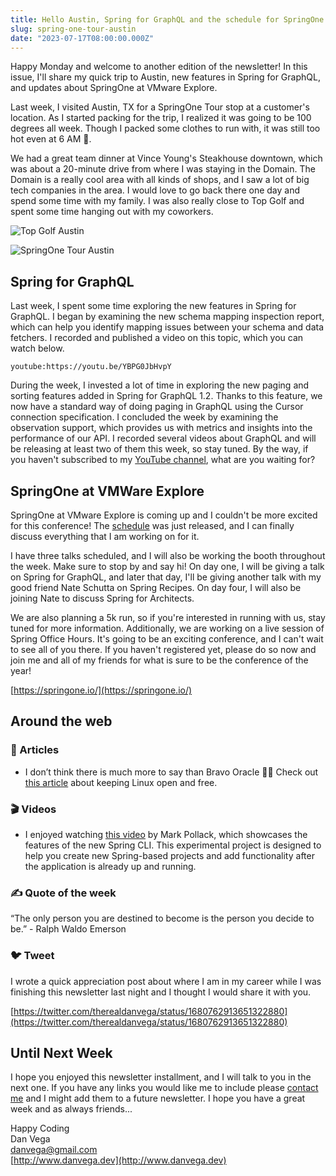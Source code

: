 ```yaml
---
title: Hello Austin, Spring for GraphQL and the schedule for SpringOne is now live!
slug: spring-one-tour-austin
date: "2023-07-17T08:00:00.000Z"
---
```


Happy Monday and welcome to another edition of the newsletter! In this issue, I'll share my quick trip to Austin, new features in Spring for GraphQL, and updates about SpringOne at VMware Explore.

Last week, I visited Austin, TX for a SpringOne Tour stop at a customer's location. As I started packing for the trip, I realized it was going to be 100 degrees all week. Though I packed some clothes to run with, it was still too hot even at 6 AM 🥵.

We had a great team dinner at Vince Young's Steakhouse downtown, which was about a 20-minute drive from where I was staying in the Domain. The Domain is a really cool area with all kinds of shops, and I saw a lot of big tech companies in the area. I would love to go back there one day and spend some time with my family. I was also really close to Top Golf and spent some time hanging out with my coworkers.

![Top Golf Austin](/images/newsletter/2023/07/17/top-golf.jpeg)

![SpringOne Tour Austin](/images/newsletter/2023/07/17/spring-one-tour-austin.jpeg)

## Spring for GraphQL

Last week, I spent some time exploring the new features in Spring for GraphQL. I began by examining the new schema mapping inspection report, which can help you identify mapping issues between your schema and data fetchers. I recorded and published a video on this topic, which you can watch below.

`youtube:https://youtu.be/YBPG0JbHvpY`

During the week, I invested a lot of time in exploring the new paging and sorting features added in Spring for GraphQL 1.2. Thanks to this feature, we now have a standard way of doing paging in GraphQL using the Cursor connection specification. I concluded the week by examining the observation support, which provides us with metrics and insights into the performance of our API. I recorded several videos about GraphQL and will be releasing at least two of them this week, so stay tuned. By the way, if you haven't subscribed to my [YouTube channel](https://www.youtube.com/@danvega), what are you waiting for?

## SpringOne at VMWare Explore

SpringOne at VMware Explore is coming up and I couldn't be more excited for this conference! The [schedule](https://springone.io/schedule) was just released, and I can finally discuss everything that I am working on for it.

I have three talks scheduled, and I will also be working the booth throughout the week. Make sure to stop by and say hi! On day one, I will be giving a talk on Spring for GraphQL, and later that day, I'll be giving another talk with my good friend Nate Schutta on Spring Recipes. On day four, I will also be joining Nate to discuss Spring for Architects.

We are also planning a 5k run, so if you're interested in running with us, stay tuned for more information. Additionally, we are working on a live session of Spring Office Hours. It's going to be an exciting conference, and I can't wait to see all of you there. If you haven't registered yet, please do so now and join me and all of my friends for what is sure to be the conference of the year!

[https://springone.io/](https://springone.io/)

## Around the web

### 📝 Articles

- I don’t think there is much more to say than Bravo Oracle 👏🏻 Check out [this article](https://www.oracle.com/news/announcement/blog/keep-linux-open-and-free-2023-07-10/) about keeping Linux open and free.

### 🎬 Videos

- I enjoyed watching [this video](https://www.youtube.com/watch?v=ccj2-FsfnzE) by Mark Pollack, which showcases the features of the new Spring CLI. This experimental project is designed to help you create new Spring-based projects and add functionality after the application is already up and running.

### ✍️ Quote of the week

“The only person you are destined to become is the person you decide to be.” - Ralph Waldo Emerson

### 🐦 Tweet

I wrote a quick appreciation post about where I am in my career while I was finishing this newsletter last night and I thought I would share it with you.

[https://twitter.com/therealdanvega/status/1680762913651322880](https://twitter.com/therealdanvega/status/1680762913651322880)

## Until Next Week

I hope you enjoyed this newsletter installment, and I will talk to you in the next one. If you have any links you would like me to include please [contact me](http://twitter.com/therealdanvega) and I might add them to a future newsletter. I hope you have a great week and as always friends...

Happy Coding<br/>
Dan Vega<br/>
danvega@gmail.com<br/>
[http://www.danvega.dev](http://www.danvega.dev)
